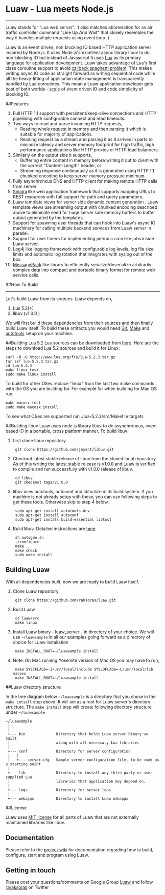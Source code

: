 Luaw - Lua meets Node.js
========================
***

Luaw stands for "Lua web server". It also matches abbreviation for an air traffic controller command "Line Up And Wait" that closely resembles the way it handles multiple requests using event loop :)

Luaw is an event driven, non blocking IO based HTTP application server inspired by Node.js. It uses Node.js's excellent async library libuv to do non-blocking IO but instead of Javascript it uses [Lua](http://www.lua.org/) as its primary language for application development. Luaw takes advantage of Lua's first class coroutine support to avoid [callback spaghetti problem](http://callbackhell.com/). This makes writing async IO code as straight forward as writing sequential code while all the heavy-lifting of application state management is transparently handled by Lua coroutines. This mean a Luaw application developer gets best of both worlds - [scale](http://www.kegel.com/c10k.html) of event driven IO and code simplicity of blocking IO.


##Features

1. Full HTTP 1.1 support with persistent/keep-alive connections and HTTP pipelining with configurable connect and read timeouts.
2. Two ways to read and parse incoming HTTP requests,
    - Reading whole request in memory and then parsing it which is suitable for majority of applications.
    - Reading request as a stream and parsing it as it arrives in parts to minimize latency and server memory footprint for high traffic, high performance applications like HTTP proxies or HTTP load balancers.
3. Similarly on the output side it supports,
    - Buffering entire content in memory before writing it out to client with the correct "Content-Length" header, or
    - Streaming response continuously as it is generated using HTTP 1.1 chunked encoding to keep server memory pressure minimum.
4. Fully asynchronous DNS and HTTP client for making remote HTTP calls from server
5. [Sinatra](http://www.sinatrarb.com/) like web application framework that supports mapping URLs to REST resources with full support for path and query parameters.
6. Luaw template views for server side dynamic content generation . Luaw template views use streaming output with chunked encoding described above to eliminate need for huge server side memory buffers to buffer output generated by the templates.
7. Support for spawning user threads that can hook into Luaw's async IO machinery for calling multiple backend services from Luaw server in parallel.
8. Support for user timers for implementing periodic cron like jobs inside Luaw server.
9. Log4j like logging framework with configurable log levels, log file size limits and automatic log rotation that integrates with syslog out of the box.
10. [MessagePack](http://msgpack.org/) like library to efficiently serialize/deserialize arbitrarily complex data into compact and portable binary format for remote web service calls.


##How To Build
***
Let's build Luaw from its sources. Luaw depends on,

1. Lua 5.2(+)
2. libuv (v1.0.0 )

We will first build these dependencies from their sources and then finally build Luaw itself. To build these artifacts you would need [Git](http://git-scm.com/),  [Make](http://www.gnu.org/software/make/) and [autotools](http://www.gnu.org/software/automake/manual/html_node/Autotools-Introduction.html) setup on your machine.

##Building Lua 5.2
Lua sources can be downloaded from [here](http://www.lua.org/download.html). Here are the steps to download Lua 5.2 sources and build it for Linux:

    curl -R -O http://www.lua.org/ftp/lua-5.2.3.tar.gz
    tar zxf lua-5.2.3.tar.gz
    cd lua-5.2.3
    make linux test
    sudo make linux install

To build for other OSes replace "linux" from the last two make commands with the OS you are building for. For example for when building for Mac OS run,

    make macosx test
    sudo make macosx install

To see what OSes are supported run ./lua-5.2.3/src/Makefile targets


##Building libuv
Luaw uses node.js library libuv to do asynchronous, event based IO in a portable, cross platform  manner. To build libuv:

1. first clone libuv repository

        git clone https://github.com/joyent/libuv.git
        
2. Checkout latest stable release of libuv from the cloned local repository. As of this writing the latest stable release is v1.0.0 and Luaw is verified to compile and run successfully with v1.0.0 release of libuv.

        cd libuv
        git checkout tags/v1.0.0
        
3. libuv uses autotools, autoconf and libtoolize in its build system. If you machine is not already setup with these, you can use following steps to get these tools. Otherwise skip to step 4 below.

        sudo apt-get install autotools-dev
        sudo apt-get install autoconf
        sudo apt-get install build-essential libtool
        
4. Build libuv. Detailed instructions are [here](https://github.com/joyent/libuv#build-instructions)
        
        sh autogen.sh
        ./configure
        make
        make check
        sudo make install

## Building Luaw
With all dependencies built, now we are ready to build Luaw itself.

1. Clone Luaw repository

        git clone https://github.com/raksoras/luaw.git
        
2. Build Luaw

        cd luaw/src
        make linux
        
3. Install Luaw binary - luaw_server - in directory of your choice. We will use `~/luawsample` in all our examples going forward as a directory of choice for Luaw installation

        make INSTALL_ROOT=~/luawsample install
        
4. Note: On Mac running Yosemite version of Mac OS you may have to run,

        make SYSCFLAGS=-I/usr/local/include SYSLDFLAGS=-L/usr/local/lib macosx
        make INSTALL_ROOT=~/luawsample install


##Luaw directory structure

In the tree diagram below `~/luawsample` is a directory that you chose in the `make intsall` step above. It will act as a root for Luaw server's directory structure. The `make install` step will create following directory structure under `~/luawsample`

```
~/luawsample
 |
 |
 +--- bin              Directory that holds Luaw server binary we built
 |                     along with all necessary Lua libraries
 |
 +--- conf             Directory for server configuration
 |   |
 │   +--- server.cfg   Sample server configuration file, to be used as a starting point
 |
 +--- lib              Directory to install any third party or user supplied Lua
 |                     libraries that application may depend on.
 |
 +--- logs             Directory for server logs
 |
 +--- webapps          Directory to install Luaw webapps
```

##License

Luaw uses [MIT license](http://opensource.org/licenses/mit-license.html) for all parts of Luaw that are not externally
maintained libraries like libuv.

## Documentation

Please refer to the [project wiki](https://github.com/raksoras/luaw/wiki) for documentation regarding how to build, configure, start and program using Luaw.

## Getting in touch

Please post your questions/comments on Google Group [Luaw](https://groups.google.com/forum/#!forum/luaw) and follow [@raksoras](https://twitter.com/raksoras) on Twitter
